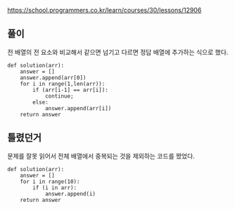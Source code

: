 https://school.programmers.co.kr/learn/courses/30/lessons/12906

풀이
-------------
전 배열의 전 요소와 비교해서 같으면 넘기고 다르면
정답 배열에 추가하는 식으로 했다.

```
def solution(arr):
    answer = []
    answer.append(arr[0])
    for i in range(1,len(arr)):
        if (arr[i-1] == arr[i]):
            continue;
        else:
            answer.append(arr[i])
    return answer
```

틀렸던거
-------------
문제를 잘못 읽어서 전체 배열에서 중복되는 것을 제외하는 코드를 짰었다.

```
def solution(arr):
    answer = []
    for i in range(10):
        if (i in arr):
            answer.append(i)
    return answer
```